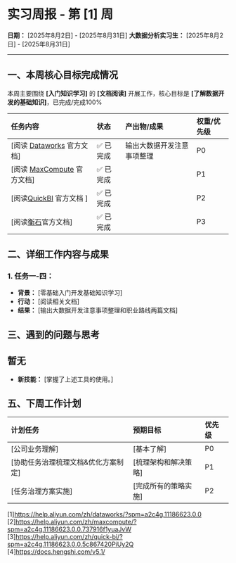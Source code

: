 # 实习周报 - 第 [1] 周

**日期：** [2025年8月2日] - [2025年8月31日]
**大数据分析实习生：** [2025年8月2日] - [2025年8月31日]

---

## 一、本周核心目标完成情况

本周主要围绕 **[入门知识学习]** 的 **[文档阅读]** 开展工作，核心目标是 **[了解数据开发的基础知识]**，已完成/完成100%

| 任务内容 | 状态 | 产出物/成果 | 权重/优先级 |
| :--- | :--- | :--- | :--- |
| [阅读 [Dataworks](1) 官方文档] | ✅ 已完成 | 输出大数据开发注意事项整理 | P0 |
| [阅读 [MaxCompute](2) 官方文档] | ✅ 已完成 |  | P1 |
| [阅读[QuickBI](3) 官方文档 ]| ✅ 已完成 |  | P2 |
| [阅读[衡石](4)官方文档] | ✅ 已完成 |  | P3 |

## 二、详细工作内容与成果

### 1. 任务一-四：
*   **背景：** [零基础入门开发基础知识学习]
*   **行动：** [阅读相关文档]
*   **结果：** [输出大数据开发注意事项整理和职业路线两篇文档]

## 三、遇到的问题与思考

## 暂无

*   **新技能：** [掌握了上述工具的使用。]

## 五、下周工作计划

| 计划任务 | 预期目标 | 优先级 |
| :--- | :--- | :--- |
| [公司业务理解] | [基本了解] | P0 |
| [协助任务治理梳理文档&优化方案制定] | [梳理架构和解决策略] | P1 |
| [任务治理方案实施] | [完成所有的策略实施] | P2 |

[1]https://help.aliyun.com/zh/dataworks/?spm=a2c4g.11186623.0.0
[2]https://help.aliyun.com/zh/maxcompute/?spm=a2c4g.11186623.0.0.737916f1yuaJvW
[3]https://help.aliyun.com/zh/quick-bi/?spm=a2c4g.11186623.0.0.5c867420PiUy2Q
[4]https://docs.hengshi.com/v5.1/